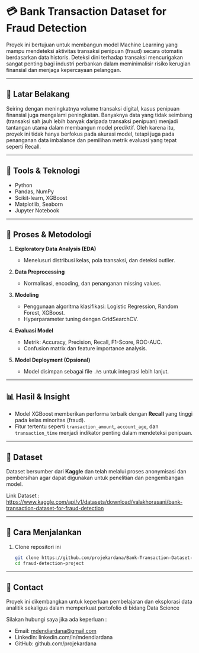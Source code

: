 # 💳 Bank Transaction Dataset for Fraud Detection

Proyek ini bertujuan untuk membangun model Machine Learning yang mampu mendeteksi aktivitas transaksi penipuan (fraud) secara otomatis berdasarkan data historis. Deteksi dini terhadap transaksi mencurigakan sangat penting bagi industri perbankan dalam meminimalisir risiko kerugian finansial dan menjaga kepercayaan pelanggan.

---

## 📌 Latar Belakang

Seiring dengan meningkatnya volume transaksi digital, kasus penipuan finansial juga mengalami peningkatan. Banyaknya data yang tidak seimbang (transaksi sah jauh lebih banyak daripada transaksi penipuan) menjadi tantangan utama dalam membangun model prediktif. Oleh karena itu, proyek ini tidak hanya berfokus pada akurasi model, tetapi juga pada penanganan data imbalance dan pemilihan metrik evaluasi yang tepat seperti Recall. 

---

## 🔧 Tools & Teknologi

- Python
- Pandas, NumPy
- Scikit-learn, XGBoost
- Matplotlib, Seaborn
- Jupyter Notebook

---

## 🧪 Proses & Metodologi

1. **Exploratory Data Analysis (EDA)**  
   - Menelusuri distribusi kelas, pola transaksi, dan deteksi outlier.

2. **Data Preprocessing**  
   - Normalisasi, encoding, dan penanganan missing values.

3. **Modeling**  
   - Penggunaan algoritma klasifikasi: Logistic Regression, Random Forest, XGBoost.
   - Hyperparameter tuning dengan GridSearchCV.

4. **Evaluasi Model**  
   - Metrik: Accuracy, Precision, Recall, F1-Score, ROC-AUC.
   - Confusion matrix dan feature importance analysis.

5. **Model Deployment (Opsional)**  
   - Model disimpan sebagai file `.h5` untuk integrasi lebih lanjut.

---

## 📊 Hasil & Insight

- Model XGBoost memberikan performa terbaik dengan **Recall** yang tinggi pada kelas minoritas (fraud).
- Fitur tertentu seperti `transaction_amount`, `account_age`, dan `transaction_time` menjadi indikator penting dalam mendeteksi penipuan.

---

## 📎 Dataset

Dataset bersumber dari **Kaggle** dan telah melalui proses anonymisasi dan pembersihan agar dapat digunakan untuk penelitian dan pengembangan model.

Link Dataset : https://www.kaggle.com/api/v1/datasets/download/valakhorasani/bank-transaction-dataset-for-fraud-detection

----

## 🚀 Cara Menjalankan

1. Clone repositori ini
   ```bash
   git clone https://github.com/projekardana/Bank-Transaction-Dataset-for-Fraud-Detection.git
   cd fraud-detection-project
   ```

---

## 📎 Contact

Proyek ini dikembangkan untuk keperluan pembelajaran dan eksplorasi data analitik sekaligus dalam memperkuat
portofolio di bidang Data Science

Silakan hubungi saya jika ada keperluan :

- Email: mdendiardana@gmail.com
- LinkedIn: linkedin.com/in/mdendiardana
- GitHub: github.com/projekardana
